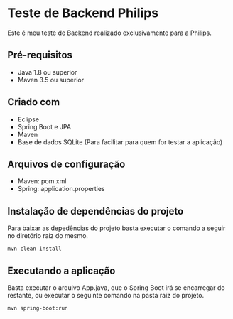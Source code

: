 # Teste de Backend Philips

Este é meu teste de Backend realizado exclusivamente para a Philips.

## Pré-requisitos

* Java 1.8 ou superior
* Maven 3.5 ou superior

## Criado com

* Eclipse
* Spring Boot e JPA
* Maven
* Base de dados SQLite (Para facilitar para quem for testar a aplicação)

## Arquivos de configuração

* Maven: pom.xml
* Spring: application.properties

## Instalação de dependências do projeto

Para baixar as depedências do projeto basta executar o comando a seguir no diretório raíz do mesmo.

```
mvn clean install
```

## Executando a aplicação

Basta executar o arquivo App.java, que o Spring Boot irá se encarregar do restante, ou executar o seguinte comando na pasta raíz do projeto.

```
mvn spring-boot:run
```

